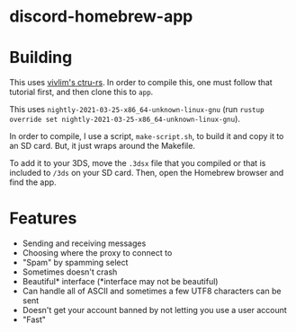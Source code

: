 # discord-homebrew-app

# Building

This uses [vivlim's ctru-rs](https://github.com/vivlim/ctru-rs). In order to compile this, one must follow that tutorial first, and then clone this to `app`.

This uses `nightly-2021-03-25-x86_64-unknown-linux-gnu` (run `rustup override set nightly-2021-03-25-x86_64-unknown-linux-gnu`).

In order to compile, I use a script, `make-script.sh`, to build it and copy it to an SD card. But, it just wraps around the Makefile.

To add it to your 3DS, move the `.3dsx` file that you compiled or that is included to `/3ds` on your SD card. Then, open the Homebrew browser and find the app.

# Features

-   Sending and receiving messages
-   Choosing where the proxy to connect to
-   "Spam" by spamming select
-   Sometimes doesn't crash
-   Beautiful* interface (*interface may not be beautiful)
-   Can handle all of ASCII and sometimes a few UTF8 characters can be sent
-   Doesn't get your account banned by not letting you use a user account
-   "Fast"
